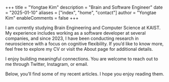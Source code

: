 +++
title = "Yongtae Kim"
description = "Brain and Software Engineer"
date = "2025-01-10"
aliases = ["index", "home", "contact"]
author = "Yongtae Kim"
enableComments = false
+++

I am currently studying Brain Engineering and Computer Science at KAIST. My experience includes working as a software developer at several companies, and since 2023, I have been conducting research in neuroscience with a focus on cognitive flexibility. If you’d like to know more, feel free to explore my CV or visit the About page for additional details.

I enjoy building meaningful connections. You are welcome to reach out to me through Twitter, Instagram, or email.

Below, you’ll find some of my recent articles. I hope you enjoy reading them.